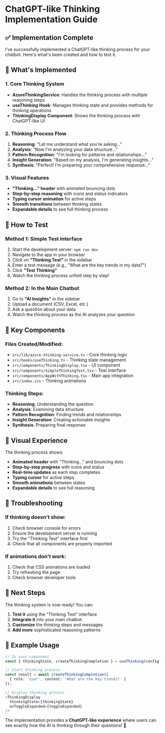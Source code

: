 # ChatGPT-like Thinking Implementation Guide

## ✅ **Implementation Complete**

I've successfully implemented a ChatGPT-like thinking process for your chatbot. Here's what's been created and how to test it.

## 🚀 **What's Implemented**

### 1. **Core Thinking System**
- **AzureThinkingService**: Handles the thinking process with multiple reasoning steps
- **useThinking Hook**: Manages thinking state and provides methods for thinking operations
- **ThinkingDisplay Component**: Shows the thinking process with ChatGPT-like UI

### 2. **Thinking Process Flow**
1. **Reasoning**: "Let me understand what you're asking..."
2. **Analysis**: "Now I'm analyzing your data structure..."
3. **Pattern Recognition**: "I'm looking for patterns and relationships..."
4. **Insight Generation**: "Based on my analysis, I'm generating insights..."
5. **Synthesis**: "Perfect! I'm preparing your comprehensive response..."

### 3. **Visual Features**
- **"Thinking..." header** with animated bouncing dots
- **Step-by-step reasoning** with icons and status indicators
- **Typing cursor animation** for active steps
- **Smooth transitions** between thinking states
- **Expandable details** to see full thinking process

## 🧪 **How to Test**

### **Method 1: Simple Test Interface**
1. Start the development server: `npm run dev`
2. Navigate to the app in your browser
3. Click on **"Thinking Test"** in the sidebar
4. Enter a test message (e.g., "What are the key trends in my data?")
5. Click **"Test Thinking"**
6. Watch the thinking process unfold step by step!

### **Method 2: In the Main Chatbot**
1. Go to **"AI Insights"** in the sidebar
2. Upload a document (CSV, Excel, etc.)
3. Ask a question about your data
4. Watch the thinking process as the AI analyzes your question

## 🔧 **Key Components**

### **Files Created/Modified:**
- `src/lib/azure-thinking-service.ts` - Core thinking logic
- `src/hooks/useThinking.ts` - Thinking state management
- `src/components/ThinkingDisplay.tsx` - UI component
- `src/components/SimpleThinkingTest.tsx` - Test interface
- `src/components/AppWithThinking.tsx` - Main app integration
- `src/index.css` - Thinking animations

### **Thinking Steps:**
- **Reasoning**: Understanding the question
- **Analysis**: Examining data structure
- **Pattern Recognition**: Finding trends and relationships
- **Insight Generation**: Creating actionable insights
- **Synthesis**: Preparing final response

## 🎨 **Visual Experience**

The thinking process shows:
- **Animated header** with "Thinking..." and bouncing dots
- **Step-by-step progress** with icons and status
- **Real-time updates** as each step completes
- **Typing cursor** for active steps
- **Smooth animations** between states
- **Expandable details** to see full reasoning

## 🐛 **Troubleshooting**

### **If thinking doesn't show:**
1. Check browser console for errors
2. Ensure the development server is running
3. Try the "Thinking Test" interface first
4. Check that all components are properly imported

### **If animations don't work:**
1. Check that CSS animations are loaded
2. Try refreshing the page
3. Check browser developer tools

## 🚀 **Next Steps**

The thinking system is now ready! You can:
1. **Test it** using the "Thinking Test" interface
2. **Integrate it** into your main chatbot
3. **Customize** the thinking steps and messages
4. **Add more** sophisticated reasoning patterns

## 📝 **Example Usage**

```typescript
// In your component
const { thinkingState, createThinkingCompletion } = useThinking(config);

// Start thinking process
const result = await createThinkingCompletion([
  { role: 'user', content: 'What are the key trends?' }
]);

// Display thinking process
<ThinkingDisplay 
  thinkingState={thinkingState}
  onToggleExpanded={toggleExpanded}
/>
```

The implementation provides a **ChatGPT-like experience** where users can see exactly how the AI is thinking through their questions! 🎉
